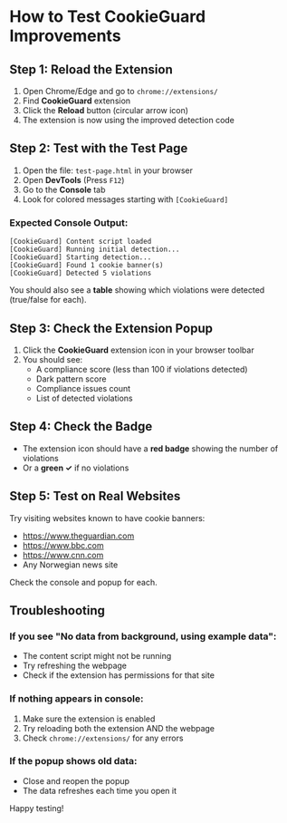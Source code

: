 #  How to Test CookieGuard Improvements

## Step 1: Reload the Extension

1. Open Chrome/Edge and go to `chrome://extensions/`
2. Find **CookieGuard** extension
3. Click the **Reload** button (circular arrow icon)
4. The extension is now using the improved detection code

## Step 2: Test with the Test Page

1. Open the file: `test-page.html` in your browser
2. Open **DevTools** (Press `F12`)
3. Go to the **Console** tab
4. Look for colored messages starting with `[CookieGuard]`

### Expected Console Output:

```
[CookieGuard] Content script loaded
[CookieGuard] Running initial detection...
[CookieGuard] Starting detection...
[CookieGuard] Found 1 cookie banner(s)
[CookieGuard] Detected 5 violations
```

You should also see a **table** showing which violations were detected (true/false for each).

## Step 3: Check the Extension Popup

1. Click the **CookieGuard** extension icon in your browser toolbar
2. You should see:
   - A compliance score (less than 100 if violations detected)
   - Dark pattern score
   - Compliance issues count
   - List of detected violations

## Step 4: Check the Badge

- The extension icon should have a **red badge** showing the number of violations
- Or a **green ✓** if no violations

## Step 5: Test on Real Websites

Try visiting websites known to have cookie banners:
- https://www.theguardian.com
- https://www.bbc.com
- https://www.cnn.com
- Any Norwegian news site

Check the console and popup for each.

## Troubleshooting

### If you see "No data from background, using example data":
- The content script might not be running
- Try refreshing the webpage
- Check if the extension has permissions for that site

### If nothing appears in console:
1. Make sure the extension is enabled
2. Try reloading both the extension AND the webpage
3. Check `chrome://extensions/` for any errors

### If the popup shows old data:
- Close and reopen the popup
- The data refreshes each time you open it

Happy testing! 
